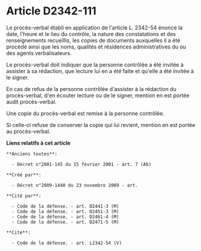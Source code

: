 # Article D2342-111

Le procès-verbal établi en application de l'article L. 2342-54 énonce la date, l'heure et le lieu du contrôle, la nature des
constatations et des renseignements recueillis, les copies de documents auxquelles il a été procédé ainsi que les noms,
qualités et résidences administratives du ou des agents verbalisateurs. 

Le procès-verbal doit indiquer que la personne contrôlée a été invitée à assister à sa rédaction, que lecture lui en a été
faite et qu'elle a été invitée à le signer. 

En cas de refus de la personne contrôlée d'assister à la rédaction du procès-verbal, d'en écouter lecture ou de le signer,
mention en est portée audit procès-verbal. 

Une copie du procès-verbal est remise à la personne contrôlée. 

Si celle-ci refuse de conserver la copie qui lui revient, mention en est portée au procès-verbal.

**Liens relatifs à cet article**

	**Anciens textes**:

	  - Décret n°2001-145 du 15 février 2001 - art. 7 (Ab)

	**Créé par**:

	  - Décret n°2009-1440 du 23 novembre 2009 - art.

	**Cité par**:

	  - Code de la défense. - art. D2441-3 (M)
	  - Code de la défense. - art. D2451-3 (M)
	  - Code de la défense. - art. D2461-4 (M)
	  - Code de la défense. - art. D2471-5 (M)

	**Cite**:

	  - Code de la défense. - art. L2342-54 (V)
